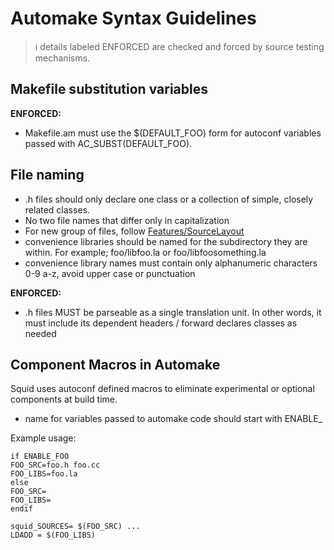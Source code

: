 ---
---
# Automake Syntax Guidelines

> :information_source:
    details labeled ENFORCED are checked and forced by source testing
    mechanisms.


## Makefile substitution variables

**ENFORCED:**

- Makefile.am must use the $(DEFAULT_FOO) form for autoconf variables
    passed with AC_SUBST(DEFAULT_FOO).

## File naming

- .h files should only declare one class or a collection of simple,
    closely related classes.
- No two file names that differ only in capitalization
- For new group of files, follow
    [Features/SourceLayout](/Features/SourceLayout)
- convenience libraries should be named for the subdirectory they are
    within. For example; foo/libfoo.la or foo/libfoosomething.la
- convenience library names must contain only alphanumeric characters
    0-9 a-z, avoid upper case or punctuation

**ENFORCED:**
- .h files MUST be parseable as a single translation unit. In other words,
    it must include its dependent headers / forward declares classes as
    needed

## Component Macros in Automake

Squid uses autoconf defined macros to eliminate experimental or optional
components at build time.

- name for variables passed to automake code should start with
    ENABLE_

Example usage:

    if ENABLE_FOO
    FOO_SRC=foo.h foo.cc
    FOO_LIBS=foo.la
    else
    FOO_SRC=
    FOO_LIBS=
    endif
    
    squid_SOURCES= $(FOO_SRC) ...
    LDADD = $(FOO_LIBS)
